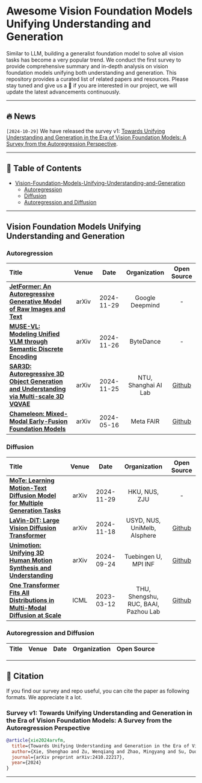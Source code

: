 # Awesome Vision Foundation Models Unifying Understanding and Generation
Similar to LLM, building a generalist foundation model to solve all vision tasks has become a very popular trend. We conduct the first survey to provide comprehensive summary and in-depth analysis on vision foundation models unifying both understanding and generation. This repository provides a curated list of related papers and resources. Please stay tuned and give us a 🌟 if you are interested in our project, we will update the latest advancements continuously.


---

## 🔥 News
`[2024-10-29]` We have released the survey v1: [Towards Unifying Understanding and Generation in the Era of Vision Foundation Models: A Survey from the Autoregression Perspective](https://arxiv.org/abs/2410.22217).

---


## 📃 Table of Contents
- [Vision-Foundation-Models-Unifying-Understanding-and-Generation](#-vision-foundation-models-unifying-understanding-and-generation)
  - [Autoregression](#-autoregression)
  - [Diffusion](#-diffusion)
  - [Autoregression and Diffusion](#-autoregression-and-diffusion)
 
---


## Vision Foundation Models Unifying Understanding and Generation

### Autoregression
|  Title  |  Venue  |   Date   |  Organization  |   Open Source  |
|:--------|:--------:|:--------:|:--------:|:--------:|
| [**JetFormer: An Autoregressive Generative Model of Raw Images and Text**](https://arxiv.org/pdf/2411.19722) | arXiv | 2024-11-29 | Google Deepmind | - | - |
| [**MUSE-VL: Modeling Unified VLM through Semantic Discrete Encoding**](https://arxiv.org/pdf/2411.17762) | arXiv | 2024-11-26 | ByteDance | - | - |
| [**SAR3D: Autoregressive 3D Object Generation and Understanding via Multi-scale 3D VQVAE**](https://arxiv.org/pdf/2411.16856) | arXiv | 2024-11-25 | NTU, Shanghai AI Lab | [Github](https://github.com/cyw-3d/SAR3D) | - |
| [**Chameleon: Mixed-Modal Early-Fusion Foundation Models**](https://arxiv.org/pdf/2405.09818) | arXiv | 2024-05-16 | Meta FAIR | [Github](https://github.com/facebookresearch/chameleon) | - |

### Diffusion
|  Title  |  Venue  |   Date   |  Organization  |   Open Source  |
|:--------|:--------:|:--------:|:--------:|:--------:|
| [**MoTe: Learning Motion-Text Diffusion Model for Multiple Generation Tasks**](https://arxiv.org/pdf/2411.19786) | arXiv | 2024-11-29 | HKU, NUS, ZJU | - | - |
| [**LaVin-DiT: Large Vision Diffusion Transformer**](https://arxiv.org/pdf/2411.11505) | arXiv | 2024-11-18 | USYD, NUS, UniMelb, AIsphere | [Github](https://github.com/DerrickWang005/LaVin-DiT) | - |
| [**Unimotion: Unifying 3D Human Motion Synthesis and Understanding**](https://arxiv.org/pdf/2409.15904) | arXiv | 2024-09-24 | Tuebingen U, MPI INF | [Github](https://github.com/Coral79/Unimotion) | - |
| [**One Transformer Fits All Distributions in Multi-Modal Diffusion at Scale**](https://proceedings.mlr.press/v202/bao23a/bao23a.pdf) | ICML | 2023-03-12 | THU, Shengshu, RUC, BAAI, Pazhou Lab | [Github](https://github.com/thu-ml/unidiffuser) | - |


### Autoregression and Diffusion
|  Title  |  Venue  |   Date   |  Organization  |   Open Source  |
|:--------|:--------:|:--------:|:--------:|:--------:|

---


## 🫶 Citation
If you find our survey and repo useful, you can cite the paper as following formats. We appreciate it a lot.

### Survey v1: Towards Unifying Understanding and Generation in the Era of Vision Foundation Models: A Survey from the Autoregression Perspective
```BibTeX
@article{xie2024arvfm,
  title={Towards Unifying Understanding and Generation in the Era of Vision Foundation Models: A Survey from the Autoregression Perspective},
  author={Xie, Shenghao and Zu, Wenqiang and Zhao, Mingyang and Su, Duo and Liu, Shilong and Shi, Ruohua and Li, Guoqi and Zhang, Shanghang and Ma, Lei},
  journal={arXiv preprint arXiv:2410.22217},
  year={2024}
}
```

---
